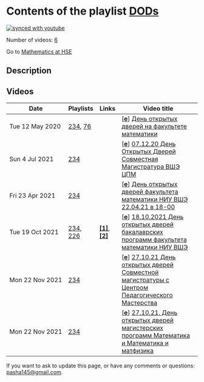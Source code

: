 # Contents of the playlist [DODs](https://www.youtube.com/playlist?list=PLq3E5oubNNoAnaZQ2_RckpDtM-qIHEaQm)

[![synced with youtube](https://img.shields.io/github/last-commit/mathphysschool/mathphysschool.github.io/autoupdate1?label=synced%20with%20youtube)](https://github.com/mathphysschool/mathphysschool.github.io/commits/autoupdate1)

Number of videos: [6](#videos)

Go to [Mathematics at HSE](../README.md)

## Description



## Videos

|Date|Playlists|Links|Video title|
|---|---|---|---|
| Tue&nbsp;12&nbsp;May&nbsp;2020 | [234](../playlists/234 "DODs"), [76](../playlists/76 "День открытых дверей 2020") |  | [[**e**](https://studio.youtube.com/video/QZj8YpSs6_k/edit "Edit")] [День открытых дверей на факультете математики](https://www.youtube.com/watch?v=QZj8YpSs6_k&list=PLq3E5oubNNoAnaZQ2_RckpDtM-qIHEaQm "Презентация магистерских программ &#34;Mathematics&#34; и &#34;Математика и математическая физика&#34;.&#013;Вопросы можно задавать в чате или на почту MathStudyOffice@hse.ru") |
| Sun&nbsp;4&nbsp;Jul&nbsp;2021 | [234](../playlists/234 "DODs") |  | [[**e**](https://studio.youtube.com/video/gJ3fKCapUe8/edit "Edit")] [07.12.20 День Открытых Дверей Совместная Магистратура ВШЭ ЦПМ](https://www.youtube.com/watch?v=gJ3fKCapUe8&list=PLq3E5oubNNoAnaZQ2_RckpDtM-qIHEaQm) |
| Fri&nbsp;23&nbsp;Apr&nbsp;2021 | [234](../playlists/234 "DODs") |  | [[**e**](https://studio.youtube.com/video/9QlTYciv0HM/edit "Edit")] [День открытых дверей факультета математики НИУ ВШЭ 22.04.21 в 18-00](https://www.youtube.com/watch?v=9QlTYciv0HM&list=PLq3E5oubNNoAnaZQ2_RckpDtM-qIHEaQm) |
| Tue&nbsp;19&nbsp;Oct&nbsp;2021 | [234](../playlists/234 "DODs"), [226](../playlists/226 "День открытых дверей бакалавриата 18.10.2021") | [**[1]**](https://www.hse.ru/ba/math/tracks), [**[2]**](https://www.hse.ru/ba/cpm/tracks) | [[**e**](https://studio.youtube.com/video/IkkAXy-mImc/edit "Edit")] [18.10.2021 День открытых дверей бакалаврских программ факультета математики НИУ ВШЭ](https://www.youtube.com/watch?v=IkkAXy-mImc&list=PLq3E5oubNNoAnaZQ2_RckpDtM-qIHEaQm "Уважаемые школьники и их родители!&#013;&#013;Приглашаем вас принять участие в дне открытых дверей бакалаврских программ факультета&#013;математики. Он состоится в онлайн формате 18 октября 2021г. с 18.00 до 20.00 часов.&#013;&#013;Декан факультета А.С. Скрипченко представит вам факультет и расскажет о его месте в ряду&#013;мировых научно-исследовательских и образовательных математических центров.&#013;&#013;Руководители образовательных программ “Математика” А.В. Клименко и “Совместный&#013;бакалавриат НИУ ВШЭ и Центра педагогического мастерства” Н.В. Походня расскажут о&#013;правилах приема и особенностях обучения на наших бакалаврских программах и ответят на&#013;ваши вопросы.&#013;&#013;Свои вопросы вы можете заранее присылать по адресу math@hse.ru&#013;&#013;Вы сможете также задать вопросы в чате этого видео во время трансляции .&#013;&#013;Мы также рекомендуем вам посетить посвященные абитуриентам странички наших&#013;образовательных программ “Математика” https://www.hse.ru/ba/math/tracks и “Совместный бакалавриат НИУ ВШЭ и ЦПМ” https://www.hse.ru/ba/cpm/tracks ,&#013;где в разделах Траектория поступления вы сможете ознакомиться с ответами на наиболее&#013;часто задаваемые вопросы.") |
| Mon&nbsp;22&nbsp;Nov&nbsp;2021 | [234](../playlists/234 "DODs") |  | [[**e**](https://studio.youtube.com/video/K5MS-gBG0BY/edit "Edit")] [27.10.21 День открытых дверей Совместной магистратуры с Центром Педагогического Мастерства](https://www.youtube.com/watch?v=K5MS-gBG0BY&list=PLq3E5oubNNoAnaZQ2_RckpDtM-qIHEaQm) |
| Mon&nbsp;22&nbsp;Nov&nbsp;2021 | [234](../playlists/234 "DODs") |  | [[**e**](https://studio.youtube.com/video/xI6E_P5BR9w/edit "Edit")] [27.10.21.  День открытых дверей магистерских программ Математика и Математика и матфизика](https://www.youtube.com/watch?v=xI6E_P5BR9w&list=PLq3E5oubNNoAnaZQ2_RckpDtM-qIHEaQm) |


 If you want to ask to update this page, or have any comments or questions: <pasha145@gmail.com>.